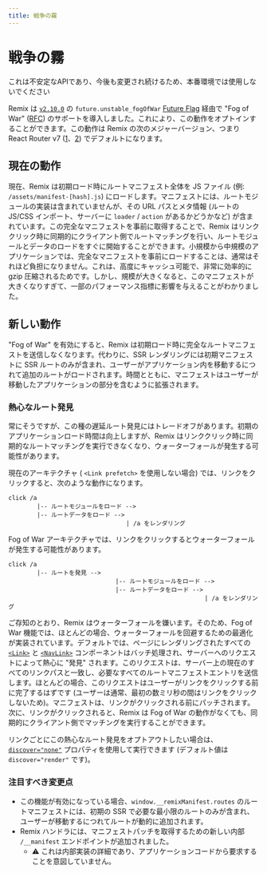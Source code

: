 ```yaml
---
title: 戦争の霧
---
```


# 戦争の霧

<docs-warning>これは不安定なAPIであり、今後も変更され続けるため、本番環境では使用しないでください</docs-warning>

Remix は [`v2.10.0`][2.10.0] の `future.unstable_fogOfWar` [Future Flag][future-flags] 経由で "Fog of War" ([RFC][rfc]) のサポートを導入しました。これにより、この動作をオプトインすることができます。この動作は Remix の次のメジャーバージョン、つまり React Router v7 ([1][rr-v7]、[2][rr-v7-2]) でデフォルトになります。

## 現在の動作

現在、Remix は初期ロード時にルートマニフェスト全体を JS ファイル (例: `/assets/manifest-[hash].js`) にロードします。マニフェストには、ルートモジュールの実装は含まれていませんが、その URL パスとメタ情報 (ルートの JS/CSS インポート、サーバーに `loader` / `action` があるかどうかなど) が含まれています。この完全なマニフェストを事前に取得することで、Remix はリンククリック時に同期的にクライアント側でルートマッチングを行い、ルートモジュールとデータのロードをすぐに開始することができます。小規模から中規模のアプリケーションでは、完全なマニフェストを事前にロードすることは、通常はそれほど負担になりません。これは、高度にキャッシュ可能で、非常に効率的に gzip 圧縮されるためです。しかし、規模が大きくなると、このマニフェストが大きくなりすぎて、一部のパフォーマンス指標に影響を与えることがわかりました。

## 新しい動作

"Fog of War" を有効にすると、Remix は初期ロード時に完全なルートマニフェストを送信しなくなります。代わりに、SSR レンダリングには初期マニフェストに SSR ルートのみが含まれ、ユーザーがアプリケーション内を移動するにつれて追加のルートがロードされます。時間とともに、マニフェストはユーザーが移動したアプリケーションの部分を含むように拡張されます。

### 熱心なルート発見

常にそうですが、この種の遅延ルート発見にはトレードオフがあります。初期のアプリケーションロード時間は向上しますが、Remix はリンククリック時に同期的なルートマッチングを実行できなくなり、ウォーターフォールが発生する可能性があります。

現在のアーキテクチャ ( `<Link prefetch>` を使用しない場合) では、リンクをクリックすると、次のような動作になります。

```
click /a
        |-- ルートモジュールをロード -->
        |-- ルートデータをロード -->
                                 | /a をレンダリング
```

Fog of War アーキテクチャでは、リンクをクリックするとウォーターフォールが発生する可能性があります。

```
click /a
        |-- ルートを発見 -->
                              |-- ルートモジュールをロード -->
                              |-- ルートデータをロード -->
                                                       | /a をレンダリング
```

ご存知のとおり、Remix はウォーターフォールを嫌います。そのため、Fog of War 機能では、ほとんどの場合、ウォーターフォールを回避するための最適化が実装されています。デフォルトでは、ページにレンダリングされたすべての [`<Link>`][link] と [`<NavLink>`][navlink] コンポーネントはバッチ処理され、サーバーへのリクエストによって熱心に "発見" されます。このリクエストは、サーバー上の現在のすべてのリンクパスと一致し、必要なすべてのルートマニフェストエントリを送信します。ほとんどの場合、このリクエストはユーザーがリンクをクリックする前に完了するはずです (ユーザーは通常、最初の数ミリ秒の間はリンクをクリックしないため)。マニフェストは、リンクがクリックされる前にパッチされます。次に、リンクがクリックされると、Remix は Fog of War の動作がなくても、同期的にクライアント側でマッチングを実行することができます。

リンクごとにこの熱心なルート発見をオプトアウトしたい場合は、[`discover="none"`][link-discover] プロパティを使用して実行できます (デフォルト値は `discover="render"` です)。

### 注目すべき変更点

- この機能が有効になっている場合、`window.__remixManifest.routes` のルートマニフェストには、初期の SSR で必要な最小限のルートのみが含まれ、ユーザーが移動するにつれてルートが動的に追加されます。
- Remix ハンドラには、マニフェストパッチを取得するための新しい内部 `/__manifest` エンドポイントが追加されました。
  - ⚠️ これは内部実装の詳細であり、アプリケーションコードから要求することを意図していません。

[rfc]: https://github.com/remix-run/react-router/discussions/11113
[future-flags]: ../guides/api-development-strategy
[2.10.0]: https://github.com/remix-run/remix/blob/main/CHANGELOG.md#v2100
[link]: ../components/link
[navlink]: ../components/nav-link
[link-discover]: ../components/link#discover
[rr-v7]: https://remix.run/blog/merging-remix-and-react-router
[rr-v7-2]: https://remix.run/blog/incremental-path-to-react-19



